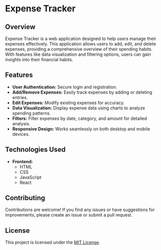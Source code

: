 # Expense Tracker

## Overview

Expense Tracker is a web application designed to help users manage their expenses effectively. This application allows users to add, edit, and delete expenses, providing a comprehensive overview of their spending habits. With features like data visualization and filtering options, users can gain insights into their financial habits.

## Features

- **User Authentication:** Secure login and registration.
- **Add/Remove Expenses:** Easily track expenses by adding or deleting entries.
- **Edit Expenses:** Modify existing expenses for accuracy.
- **Data Visualization:** Display expense data using charts to analyze spending patterns.
- **Filters:** Filter expenses by date, category, and amount for detailed analysis.
- **Responsive Design:** Works seamlessly on both desktop and mobile devices.

## Technologies Used

- **Frontend:**
  - HTML
  - CSS
  - JavaScript
  - React



## Contributing

Contributions are welcome! If you find any issues or have suggestions for improvements, please create an issue or submit a pull request.

## License

This project is licensed under the [MIT License](LICENSE).
